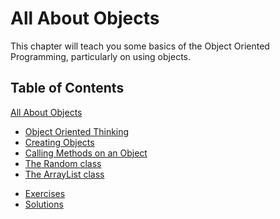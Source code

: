 # All About Objects

This chapter will teach you some basics of the Object Oriented Programming, particularly on using objects.

## Table of Contents

[All About Objects](../all_about_objects/readme.md)
* [Object Oriented Thinking](../all_about_objects/object_oriented_thinking.md)
* [Creating Objects](../all_about_objects/creating_objects.md)
* [Calling Methods on an Object](../all_about_objects/calling_methods.md)
* [The Random class](../all_about_objects/random.md)
* [The ArrayList class](../all_about_objects/arraylist.md)
<!-- * [Summary](../all_about_objects/summary.md) -->
<!-- * [Quiz](../all_about_objects/quiz.md) -->
* [Exercises](../all_about_objects/exercises.md)
* [Solutions](../all_about_objects/solutions.md)


<!-- TODO: Difference between primitive type and object reference variable -->
<!-- Object diagram difference between primitive variable type and object reference -->
<!-- Passing variables into methods! -->
